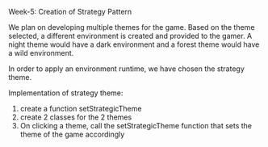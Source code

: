 Week-5: Creation of Strategy Pattern

We plan on developing multiple themes for the game.
Based on the theme selected, a different environment is created and provided to the gamer.
A night theme would have a dark environment and a forest theme would have a wild environment.

In order to apply an environment runtime, we have chosen the strategy theme.

Implementation of strategy theme:
1. create a function setStrategicTheme
2. create 2 classes for the 2 themes
3. On clicking a theme, call the setStrategicTheme function that sets the theme of the game accordingly
